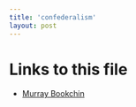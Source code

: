 ```yaml
---
title: 'confederalism'
layout: post
---
```




# Links to this file

- [Murray Bookchin](/20201025010414-murray_bookchin)

